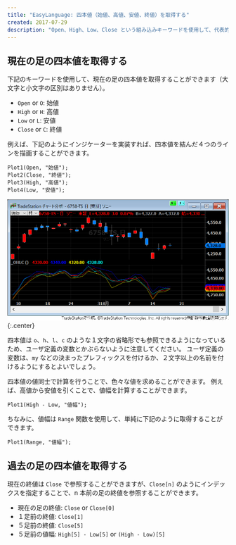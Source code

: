 ```yaml
---
title: "EasyLanguage: 四本値（始値、高値、安値、終値）を取得する"
created: 2017-07-29
description: "Open、High、Low、Close という組み込みキーワードを使用して、代表的な四本値を取得することができます。"
---
```


現在の足の四本値を取得する
----

下記のキーワードを使用して、現在の足の四本値を取得することができます（大文字と小文字の区別はありません）。

- `Open` or `O`: 始値
- `High` or `H`: 高値
- `Low` or `L`: 安値
- `Close` or `C`: 終値

例えば、下記のようにインジケーターを実装すれば、四本値を結んだ４つのラインを描画することができます。

~~~
Plot1(Open, "始値");
Plot2(Close, "終値");
Plot3(High, "高値");
Plot4(Low, "安値");
~~~

![ohlc.png](ohlc.png){:.center}

四本値は `o`、`h`、`l`、`c` のような１文字の省略形でも参照できるようになっているため、ユーザ定義の変数とかぶらないように注意してください。
ユーザ定義の変数は、`my` などの決まったプレフィックスを付けるか、２文字以上の名前を付けるようにするとよいでしょう。

四本値の値同士で計算を行うことで、色々な値を求めることができます。
例えば、高値から安値を引くことで、値幅を計算することができます。

~~~
Plot1(High - Low, "値幅");
~~~

ちなみに、値幅は `Range` 関数を使用して、単純に下記のように取得することができます。

~~~
Plot1(Range, "値幅");
~~~


過去の足の四本値を取得する
----

現在の終値は `Close` で参照することができますが、`Close[n]` のようにインデックスを指定することで、n 本前の足の終値を参照することができます。

- 現在の足の終値: `Close` or `Close[0]`
- １足前の終値: `Close[1]`
- ５足前の終値: `Close[5]`
- ５足前の値幅: `High[5] - Low[5]` or `(High - Low)[5]`

